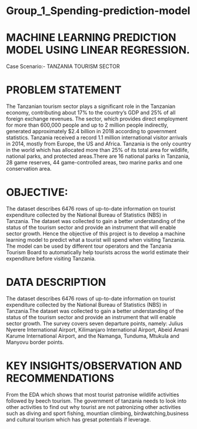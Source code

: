 # Group_1_Spending-prediction-model

# MACHINE LEARNING PREDICTION MODEL USING LINEAR REGRESSION.
Case Scenario:- TANZANIA TOURISM SECTOR

# PROBLEM STATEMENT
   The Tanzanian tourism sector plays a significant role in the Tanzanian economy, contributing about 17% to the country’s GDP and 25% of all foreign exchange revenues. The sector, which provides direct employment for more than 600,000 people and up to 2 million people indirectly, generated approximately $2.4 billion in 2018 according to government statistics. Tanzania received a record 1.1 million international visitor arrivals in 2014, mostly from Europe, the US and Africa. Tanzania is the only country in the world which has allocated more than 25% of its total area for wildlife, national parks, and protected areas.There are 16 national parks in Tanzania, 28 game reserves, 44 game-controlled areas, two marine parks and one conservation area.
      
# OBJECTIVE:
   The dataset describes 6476 rows of up-to-date information on tourist expenditure collected by the National Bureau of Statistics (NBS) in Tanzania. The dataset was collected to gain a better understanding of the status of the tourism sector and provide an instrument that will enable sector growth.
      Hence the objective of this project is to develop a machine learning model to predict what a tourist will spend when visiting Tanzania. The model can be used by different tour operators and the Tanzania Tourism Board to automatically help tourists across the world estimate their expenditure before visiting Tanzania.

# DATA DESCRIPTION
   The dataset describes 6476 rows of up-to-date information on tourist expenditure collected by the National Bureau of Statistics (NBS) in Tanzania.The dataset was collected to gain a better understanding of the status of the tourism sector and provide an instrument that will enable sector growth. The survey covers seven departure points, namely: Julius Nyerere International Airport, Kilimanjaro International Airport, Abeid Amani Karume International Airport, and the Namanga, Tunduma, Mtukula and Manyovu border points.

# KEY INSIGHTS/OBSERVATION AND RECOMMENDATIONS 
From the EDA which shows that most tourist patronise wildlife activities followed by beech tourism. The government of tanzania needs to look into other activities to find out why tourist are not patronizing other activities such as diving and sport fishing, mountian climbing, birdwatching,business and cultural tourism which has gresat potentials if leverage.
